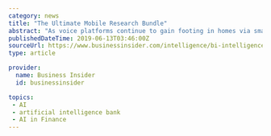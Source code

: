 ```yaml
---
category: news
title: "The Ultimate Mobile Research Bundle"
abstract: "As voice platforms continue to gain footing in homes via smart speakers — connected devices powered primarily by artificial intelligence (AI)-enabled voice ... from CEOs to Millennials to people who bank on their mobile devices. Other organizations ..."
publishedDateTime: 2019-06-13T03:46:00Z
sourceUrl: https://www.businessinsider.com/intelligence/bi-intelligence-mobile-research-bundle?itm_source=businessinsider&itm_medium=content_marketing&itm_campaign=report_teaser&itm_content=top_text&itm_term=bundle_subscription_text_link-ar-in-social-media-report
type: article

provider:
  name: Business Insider
  id: businessinsider

topics:
 - AI
 - artificial intelligence bank
 - AI in Finance
---
```

